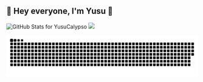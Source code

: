 ## 👋 Hey everyone, I'm Yusu 👋
<!--


<!-- ![2021-08-10 20-43-14 2021-08-10 20_45_32](https://user-images.githubusercontent.com/36594527/131284497-24a6db5f-d86d-4548-81cc-fa6aa186892c.gif) -->



<img src="https://github-readme-stats.vercel.app/api?username=YusuCalypso&show_icons=true&include_all_commits=true&count_private=true&theme=jolly&layout=compact" alt="GitHub Stats for YusuCalypso" width="700">

<img src="https://github-readme-streak-stats.herokuapp.com?user=YusuCalypso&theme=jolly" width="700">

<!-- platane/snk works, it just puts it on a new branch -->
![mishmanners snake gif](https://github.com/mishmanners/MishManners/blob/output/github-contribution-grid-snake.svg)
